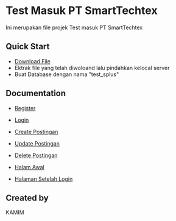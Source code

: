 # Test Masuk PT SmartTechtex

Ini merupakan file projek Test masuk PT SmartTechtex

## Quick Start
- [Download File](Kamim.zip)
- Ektrak file yang telah diwoloand lalu pindahkan kelocal server
- Buat Database dengan nama "test_splus"
## Documentation
- [Register](FormRegister.png)
- [Login](FormLogin.png)
- [Create Postingan](FormCreatePosting.png)
- [Update Postingan](FormUpdatePostingan.png)
- [Delete Postingan](DeletePostingan.png)

- [Halam Awal](HalamaAwal.png)
- [Halaman Setelah Login](HalamaSetelahLogin.png)


## Created by

KAMIM
